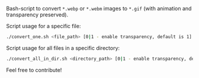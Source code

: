 Bash-script to convert `*.webp` or `*.webm` images to `*.gif` (with animation and transparency preserved).

Script usage for a specific file:
```bash
./convert_one.sh <file_path> [0|1 - enable transparency, default is 1] [0|1|2 - compression level, default is 1]
```

Script usage for all files in a specific directory:
```bash
./convert_all_in_dir.sh <directory_path> [0|1 - enable transparency, default is 1] [0|1|2 - compression level, default is 1]
```

Feel free to contribute!